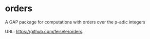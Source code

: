 # orders
A GAP package for computations with orders over the p-adic integers

URL: https://github.com/feisele/orders
